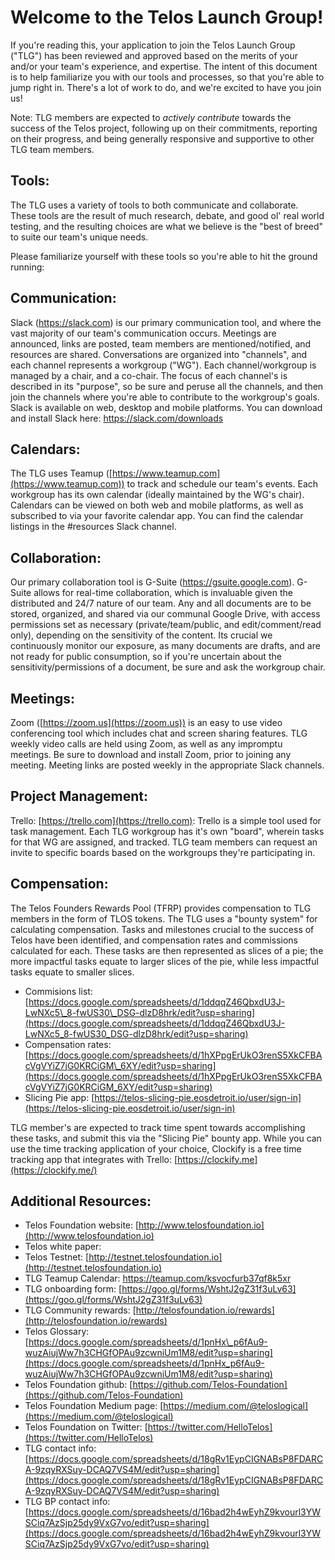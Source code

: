 # **Welcome to the Telos Launch Group!**

If you&#39;re reading this, your application to join the Telos Launch Group (&quot;TLG&quot;) has been reviewed and approved based on the merits of your and/or your team&#39;s experience, and expertise. The intent of this document is to help familiarize you with our tools and processes, so that you&#39;re able to jump right in. There&#39;s a lot of work to do, and we&#39;re excited to have you join us!

Note: TLG members are expected to _actively contribute_ towards the success of the Telos project, following up on their commitments, reporting on their progress, and being generally responsive and supportive to other TLG team members.

## Tools:

The TLG uses a variety of tools to both communicate and collaborate. These tools are the result of much research, debate, and good ol&#39; real world testing, and the resulting choices are what we believe is the &quot;best of breed&quot; to suite our team&#39;s unique needs.

Please familiarize yourself with these tools so you&#39;re able to hit the ground running:

## **Communication:**

Slack (https://slack.com) is our primary communication tool, and where the vast majority of our team&#39;s communication occurs. Meetings are announced, links are posted, team members are mentioned/notified, and resources are shared. Conversations are organized into &quot;channels&quot;, and each channel represents a workgroup (&quot;WG&quot;). Each channel/workgroup is managed by a chair, and a co-chair. The focus of each channel&#39;s is described in its &quot;purpose&quot;, so be sure and peruse all the channels, and then join the channels where you&#39;re able to contribute to the workgroup&#39;s goals.
Slack is available on web, desktop and mobile platforms. You can download and install Slack here: https://slack.com/downloads

## **Calendars:**

The TLG uses Teamup ([https://www.teamup.com](https://www.teamup.com)) to track and schedule our team&#39;s events. Each workgroup has its own calendar (ideally maintained by the WG&#39;s chair). Calendars can be viewed on both web and mobile platforms, as well as subscribed to via your favorite calendar app. You can find the calendar listings in the #resources Slack channel.

## **Collaboration:**

Our primary collaboration tool is G-Suite (https://gsuite.google.com). G-Suite allows for real-time collaboration, which is invaluable given the distributed and 24/7 nature of our team. Any and all documents are to be stored, organized, and shared via our communal Google Drive, with access permissions set as necessary (private/team/public, and edit/comment/read only), depending on the sensitivity of the content. Its crucial we continuously monitor our exposure, as many documents are drafts, and are not ready for public consumption, so if you&#39;re uncertain about the sensitivity/permissions of a document, be sure and ask the workgroup chair.

## **Meetings:**

Zoom ([https://zoom.us](https://zoom.us)) is an easy to use video conferencing tool which includes chat and screen sharing features. TLG weekly video calls are held using Zoom, as well as any impromptu meetings. Be sure to download and install Zoom, prior to joining any meeting. Meeting links are posted weekly in the appropriate Slack channels.

## **Project Management:**

Trello: [https://trello.com](https://trello.com): Trello is a simple tool used for task management. Each TLG workgroup has it&#39;s own &quot;board&quot;, wherein tasks for that WG are assigned, and tracked. TLG team members can request an invite to specific boards based on the workgroups they&#39;re participating in.

## **Compensation:**

The Telos Founders Rewards Pool (TFRP) provides compensation to TLG members in the form of TLOS tokens. The TLG uses a &quot;bounty system&quot; for calculating compensation. Tasks and milestones crucial to the success of Telos have been identified, and compensation rates and commissions calculated for each. These tasks are then represented as slices of a pie; the more impactful tasks equate to larger slices of the pie, while less impactful tasks equate to smaller slices.

- Commisions list: [https://docs.google.com/spreadsheets/d/1ddqqZ46QbxdU3J-LwNXc5\_8-fwUS30\_DSG-dlzD8hrk/edit?usp=sharing](https://docs.google.com/spreadsheets/d/1ddqqZ46QbxdU3J-LwNXc5_8-fwUS30_DSG-dlzD8hrk/edit?usp=sharing)
- Compensation rates: [https://docs.google.com/spreadsheets/d/1hXPpgErUkO3renS5XkCFBAcVgVYiZ7jG0KRCiGM\_6XY/edit?usp=sharing](https://docs.google.com/spreadsheets/d/1hXPpgErUkO3renS5XkCFBAcVgVYiZ7jG0KRCiGM_6XY/edit?usp=sharing)
- Slicing Pie app: [https://telos-slicing-pie.eosdetroit.io/user/sign-in](https://telos-slicing-pie.eosdetroit.io/user/sign-in)

TLG member&#39;s are expected to track time spent towards accomplishing these tasks, and submit this via the &quot;Slicing Pie&quot; bounty app. While you can use the time tracking application of your choice, Clockify is a free time tracking app that integrates with Trello: [https://clockify.me](https://clockify.me/)

## **Additional Resources:**

- Telos Foundation website: [http://www.telosfoundation.io](http://www.telosfoundation.io)
- Telos white paper: 
- Telos Testnet: [http://testnet.telosfoundation.io](http://testnet.telosfoundation.io)
- TLG Teamup Calendar: https://teamup.com/ksvocfurb37qf8k5xr
- TLG onboarding form: [https://goo.gl/forms/WshtJ2gZ31f3uLv63](https://goo.gl/forms/WshtJ2gZ31f3uLv63)
- TLG Community rewards: [http://telosfoundation.io/rewards](http://telosfoundation.io/rewards)
- Telos Glossary: [https://docs.google.com/spreadsheets/d/1pnHx\_p6fAu9-wuzAiujWw7h3CHGfOPAu9zcwniUm1M8/edit?usp=sharing](https://docs.google.com/spreadsheets/d/1pnHx_p6fAu9-wuzAiujWw7h3CHGfOPAu9zcwniUm1M8/edit?usp=sharing)
- Telos Foundation github: [https://github.com/Telos-Foundation](https://github.com/Telos-Foundation)
- Telos Foundation Medium page: [https://medium.com/@teloslogical](https://medium.com/@teloslogical)
- Telos Foundation on Twitter: [https://twitter.com/HelloTelos](https://twitter.com/HelloTelos)
- TLG contact info: [https://docs.google.com/spreadsheets/d/18gRv1EypCIGNABsP8FDARCA-9zqyRXSuy-DCAQ7VS4M/edit?usp=sharing](https://docs.google.com/spreadsheets/d/18gRv1EypCIGNABsP8FDARCA-9zqyRXSuy-DCAQ7VS4M/edit?usp=sharing)
- TLG BP contact info: [https://docs.google.com/spreadsheets/d/16bad2h4wEyhZ9kvourl3YWSCiq7AzSjp25dy9VxG7vo/edit?usp=sharing](https://docs.google.com/spreadsheets/d/16bad2h4wEyhZ9kvourl3YWSCiq7AzSjp25dy9VxG7vo/edit?usp=sharing)